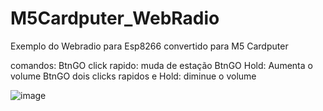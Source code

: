 # M5Cardputer_WebRadio
Exemplo do Webradio para Esp8266 convertido para M5 Cardputer 

comandos:
BtnGO click rapido:  muda de estação
BtnGO Hold: Aumenta o volume
BtnGO dois clicks rapidos e Hold: diminue o volume

![image](https://github.com/cyberwisk/M5Cardputer_WebRadio/assets/3136312/9bd48f53-334c-43c1-8226-1ece040430c5)
